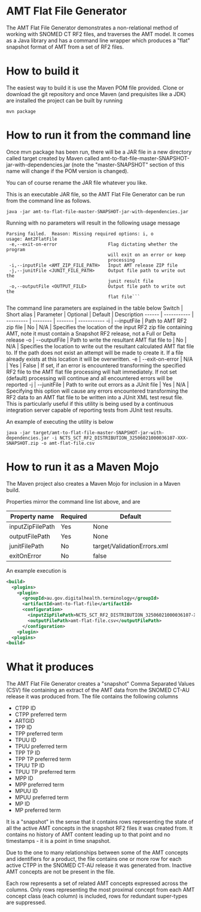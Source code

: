 # AMT Flat File Generator
The AMT Flat File Generator demonstrates a non-relational method of working with SNOMED CT RF2 files, and traverses the AMT model. It comes as a Java library and has a command line wrapper which produces a "flat" snapshot format of AMT from a set of RF2 files.

# How to build it
The easiest way to build it is use the Maven POM file provided. Clone or download the git repository and once Maven (and prequisites like a JDK) are installed the project can be built by running

```
mvn package
```

# How to run it from the command line
Once mvn package has been run, there will be a JAR file in a new directory called target created by Maven called amt-to-flat-file-master-SNAPSHOT-jar-with-dependencies.jar (note the "master-SNAPSHOT" section of this name will change if the POM version is changed).

You can of course rename the JAR file whatever you like.

This is an executable JAR file, so the AMT Flat File Generator can be run from the command line as follows.
```
java -jar amt-to-flat-file-master-SNAPSHOT-jar-with-dependencies.jar
```

Running with no parameters will result in the following usage message
```
Parsing failed.  Reason: Missing required options: i, o
usage: Amt2FlatFile
 -e,--exit-on-error                   Flag dictating whether the program
                                      will exit on an error or keep
                                      processing
 -i,--inputFile <AMT_ZIP_FILE_PATH>   Input AMT release ZIP file
 -j,--junitFile <JUNIT_FILE_PATH>     Output file path to write out the
                                      junit result file
 -o,--outputFile <OUTPUT_FILE>        Output file path to write out the
                                      flat file```
```

The command line parameters are explained in the table below
Switch | Short alias | Parameter | Optional | Default | Description
------ | ----------- | --------- | -------- | ------- | -----------
-i | --inputFile | Path to AMT RF2 zip file | No | N/A | Specifies the location of the input RF2 zip file containing AMT, note it must contain a Snapshot RF2 release, not a Full or Delta release
-o | --outputFile | Path to write the resultant AMT flat file to | No | N/A | Specifies the location to write out the resultant calculated AMT flat file to. If the path does not exist an attempt will be made to create it. If a file already exists at this location it will be overwritten.
-e | --exit-on-error | N/A | Yes | False | If set, if an error is encountered transforming the specified RF2 file to the AMT flat file processing will halt immediately. If not set (default) processing will continue and all encountered errors will be reported
-j | --junitFile | Path to write out errors as a JUnit file | Yes | N/A | Specifying this option will cause any errors encountered transforming the RF2 data to an AMT flat file to be written into a JUnit XML test resut file. This is particularly useful if this utility is being used by a continuous integration server capable of reporting tests from JUnit test results.

An example of executing the utility is below
```
java -jar target/amt-to-flat-file-master-SNAPSHOT-jar-with-dependencies.jar -i NCTS_SCT_RF2_DISTRIBUTION_32506021000036107-XXX-SNAPSHOT.zip -o amt-flat-file.csv
```
# How to run it as a Maven Mojo
The Maven project also creates a Maven Mojo for inclusion in a Maven build.

Properties mirror the command line list above, and are

Property name | Required | Default
------------- | -------- | -------
inputZipFilePath | Yes | None
outputFilePath | Yes | None
junitFilePath | No | target/ValidationErrors.xml
exitOnError | No | false

An example execution is
```xml
<build>
  <plugins>
    <plugin>
      <groupId>au.gov.digitalhealth.terminology</groupId>
      <artifactId>amt-to-flat-file</artifactId>
      <configuration>
        <inputZipFilePath>NCTS_SCT_RF2_DISTRIBUTION_32506021000036107-XXX-SNAPSHOT.zip</inputZipFilePath>
        <outputFilePath>amt-flat-file.csv</outputFilePath>
      </configuration>
    <plugin>
  <plugins>
<build>
```

# What it produces
The AMT Flat File Generator creates a "snapshot" Comma Separated Values (CSV) file containing an extract of the AMT data from the SNOMED CT-AU release it was produced from. The file contains the following columns
* CTPP ID
* CTPP preferred term
* ARTGID
* TPP ID
* TPP preferred term
* TPUU ID
* TPUU preferred term
* TPP TP ID
* TPP TP preferred term
* TPUU TP ID
* TPUU TP preferred term
* MPP ID
* MPP preferred term
* MPUU ID
* MPUU preferred term
* MP ID
* MP preferred term

It is a "snapshot" in the sense that it contains rows representing the state of all the active AMT concepts in the snapshot RF2 files it was created from. It contains no history of AMT content leading up to that point and no timestamps - it is a point in time snapshot.

Due to the one to many relationships between some of the AMT concepts and identifiers for a product, the file contains one or more row for each active CTPP in the SNOMED CT-AU release it was generated from. Inactive AMT concepts are not be present in the file.

Each row represents a set of related AMT concepts expressed across the columns. Only rows representing the most proximal concept from each AMT concept class (each column) is included, rows for redundant super-types are suppressed.
